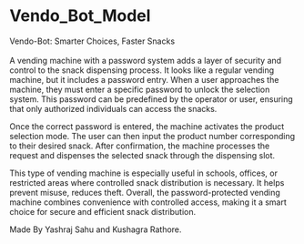 # Vendo_Bot_Model
Vendo-Bot: Smarter Choices, Faster Snacks<br>
<br>
A vending machine with a password system adds a layer of security and control to the snack dispensing process.  It looks like a regular vending machine, but it includes a password entry. When a user approaches the machine, they must enter a specific password to unlock the selection system. This password can be predefined by the operator or user, ensuring that only authorized individuals can access the snacks.<br>

Once the correct password is entered, the machine activates the product selection mode. The user can then input the product number corresponding to their desired snack. After confirmation, the machine processes the request and dispenses the selected snack through the dispensing slot.<br>

This type of vending machine is especially useful in schools, offices, or restricted areas where controlled snack distribution is necessary. It helps prevent misuse, reduces theft. Overall, the password-protected vending machine combines convenience with controlled access, making it a smart choice for secure and efficient snack distribution.<br>

Made By Yashraj Sahu and Kushagra Rathore.
